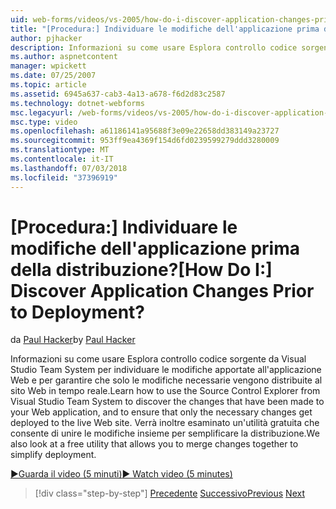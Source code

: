 ```yaml
---
uid: web-forms/videos/vs-2005/how-do-i-discover-application-changes-prior-to-deployment
title: "[Procedura:] Individuare le modifiche dell'applicazione prima della distribuzione? | Microsoft Docs"
author: pjhacker
description: Informazioni su come usare Esplora controllo codice sorgente da Visual Studio Team System per individuare le modifiche apportate all'applicazione Web e per ensur...
ms.author: aspnetcontent
manager: wpickett
ms.date: 07/25/2007
ms.topic: article
ms.assetid: 6945a637-cab3-4a13-a678-f6d2d83c2587
ms.technology: dotnet-webforms
msc.legacyurl: /web-forms/videos/vs-2005/how-do-i-discover-application-changes-prior-to-deployment
msc.type: video
ms.openlocfilehash: a61186141a95688f3e09e22658dd383149a23727
ms.sourcegitcommit: 953ff9ea4369f154d6fd0239599279ddd3280009
ms.translationtype: MT
ms.contentlocale: it-IT
ms.lasthandoff: 07/03/2018
ms.locfileid: "37396919"
---
```

<a name="how-do-i-discover-application-changes-prior-to-deployment"></a><span data-ttu-id="f5c87-104">[Procedura:] Individuare le modifiche dell'applicazione prima della distribuzione?</span><span class="sxs-lookup"><span data-stu-id="f5c87-104">[How Do I:] Discover Application Changes Prior to Deployment?</span></span>
====================
<span data-ttu-id="f5c87-105">da [Paul Hacker](https://github.com/pjhacker)</span><span class="sxs-lookup"><span data-stu-id="f5c87-105">by [Paul Hacker](https://github.com/pjhacker)</span></span>

<span data-ttu-id="f5c87-106">Informazioni su come usare Esplora controllo codice sorgente da Visual Studio Team System per individuare le modifiche apportate all'applicazione Web e per garantire che solo le modifiche necessarie vengono distribuite al sito Web in tempo reale.</span><span class="sxs-lookup"><span data-stu-id="f5c87-106">Learn how to use the Source Control Explorer from Visual Studio Team System to discover the changes that have been made to your Web application, and to ensure that only the necessary changes get deployed to the live Web site.</span></span> <span data-ttu-id="f5c87-107">Verrà inoltre esaminato un'utilità gratuita che consente di unire le modifiche insieme per semplificare la distribuzione.</span><span class="sxs-lookup"><span data-stu-id="f5c87-107">We also look at a free utility that allows you to merge changes together to simplify deployment.</span></span>

[<span data-ttu-id="f5c87-108">&#9654;Guarda il video (5 minuti)</span><span class="sxs-lookup"><span data-stu-id="f5c87-108">&#9654; Watch video (5 minutes)</span></span>](https://channel9.msdn.com/Blogs/ASP-NET-Site-Videos/how-do-i-discover-application-changes-prior-to-deployment)

> [!div class="step-by-step"]
> <span data-ttu-id="f5c87-109">[Precedente](how-do-i-publish-and-analyze-test-results.md)
> [Successivo](how-do-i-implement-continuous-integration-with-team-foundation.md)</span><span class="sxs-lookup"><span data-stu-id="f5c87-109">[Previous](how-do-i-publish-and-analyze-test-results.md)
[Next](how-do-i-implement-continuous-integration-with-team-foundation.md)</span></span>
